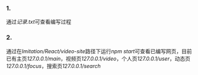 ### 1.  
通过*记录.txt*可查看编写过程

### 2.  
通过在*Imitation/React/video-site*路径下运行*npm start*可查看已编写网页，目前已有主页*127.0.0.1/main*，视频页*127.0.0.1/video*，个人页*127.0.0.1/user*，动态页*127.0.0.1/focus*，搜索页*127.0.0.1/search*
